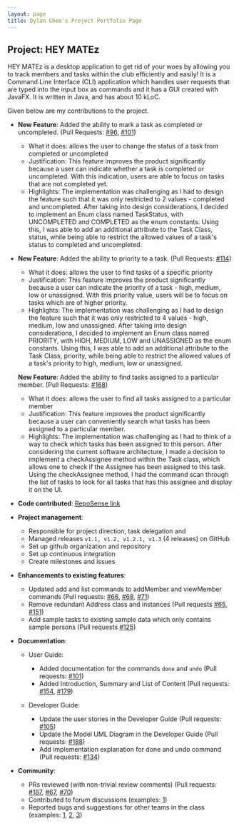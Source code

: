 ```yaml
---
layout: page
title: Dylan Ghee's Project Portfolio Page
---
```


## Project: HEY MATEz

HEY MATEz is a desktop application to get rid of your woes by allowing you to track members and tasks within the club efficiently and easily! 
It is a Command Line Interface (CLI) application which handles user requests that are typed into the input box as commands and 
it has a GUI created with JavaFX. It is written in Java, and has about 10 kLoC.

Given below are my contributions to the project.

* **New Feature**: Added the ability to mark a task as completed or uncompleted. (Pull Requests: [\#96](https://github.com/AY2021S2-CS2103T-W14-3/tp/pull/101), [\#101](https://github.com/AY2021S2-CS2103T-W14-3/tp/pull/101))
  * What it does: allows the user to change the status of a task from completed or uncompleted
  * Justification: This feature improves the product significantly because a user can indicate whether a task is completed or uncompleted. With this indication, users
  are able to focus on tasks that are not completed yet.  
  * Highlights: The implementation was challenging as I had to design the feature such that it was only restricted to 2 values - completed and uncompleted. After taking into design 
  considerations, I decided to implement an Enum class named TaskStatus, with UNCOMPLETED and COMPLETED as the enum constants. Using this, I was able to add an additional attribute
  to the Task Class, status, while being able to restrict the allowed values of a task's status to completed and uncompleted. 

* **New Feature**: Added the ability to priority to a task. (Pull Requests: [\#114](https://github.com/AY2021S2-CS2103T-W14-3/tp/pull/114))
  * What it does: allows the user to find tasks of a specific priority
  * Justification: This feature improves the product significantly because a user can indicate the priority of a task - high, medium, low or unassigned. With this priority value, users
  will be to focus on tasks which are of higher priority.
  * Highlights: The implementation was challenging as I had to design the feature such that it was only restricted to 4 values - high, medium, low and unassigned. After taking into design 
  considerations, I decided to implement an Enum class named PRIORITY, with HIGH, MEDIUM, LOW and UNASSIGNED as the enum constants. Using this, I was able to add an additional attribute
  to the Task Class, priority, while being able to restrict the allowed values of a task's priority to high, medium, low or unassigned.

  **New Feature**: Added the ability to find tasks assigned to a particular member. (Pull Requests: [\#168](https://github.com/AY2021S2-CS2103T-W14-3/tp/pull/168))
  * What it does: allows the user to find all tasks assigned to a particular member
  * Justification: This feature improves the product significantly because a user can conveniently search what tasks has been assigned to a particular member.
  * Highlights: The implementation was challenging as I had to think of a way to check which tasks has been assigned to this person. After considering the current software architecture,
  I made a decision to implement a checkAssignee method within the Task class, which allows one to check if the Assignee has been assigned to this task. Using the checkAssignee method, I had the command 
  scan through the list of tasks to look for all tasks that has this assignee and display it on the UI.


* **Code contributed**: [RepoSense link](https://nus-cs2103-ay2021s2.github.io/tp-dashboard/?search=&sort=groupTitle&sortWithin=title&since=&timeframe=commit&mergegroup=&groupSelect=groupByRepos&breakdown=false&tabOpen=true&tabType=zoom&zA=zatkiller&zR=AY2021S2-CS2103T-W14-3%2Ftp%5Bmaster%5D&zACS=233.65598705501617&zS=2021-02-19&zFS=&zU=2021-04-05&zMG=undefined&zFTF=commit&zFGS=groupByRepos&zFR=false)

* **Project management**:
  * Responsible for project direction, task delegation and
  * Managed releases `v1.1, v1.2, v1.2.1, v1.3` (4 releases) on GitHub
  * Set up github organization and repository
  * Set up continuous integration
  * Create milestones and issues

* **Enhancements to existing features**:
  * Updated add and list commands to addMember and viewMember commands (Pull requests: [\#66](https://github.com/AY2021S2-CS2103T-W14-3/tp/pull/66), [\#68](https://github.com/AY2021S2-CS2103T-W14-3/tp/pull/68), [\#71](https://github.com/AY2021S2-CS2103T-W14-3/tp/pull/71))
  * Remove redundant Address class and instances (Pull requests [\#65](https://github.com/AY2021S2-CS2103T-W14-3/tp/pull/65), [\#151](https://github.com/AY2021S2-CS2103T-W14-3/tp/pull/151))
  * Add sample tasks to existing sample data which only contains sample persons (Pull requests [\#125](https://github.com/AY2021S2-CS2103T-W14-3/tp/pull/125))

* **Documentation**:
  * User Guide:
    * Added documentation for the commands `done` and `undo` (Pull requests: [\#101](https://github.com/AY2021S2-CS2103T-W14-3/tp/pull/101))
    * Added Introduction, Summary and List of Content (Pull requests: [\#154](https://github.com/AY2021S2-CS2103T-W14-3/tp/pull/154), [\#179](https://github.com/AY2021S2-CS2103T-W14-3/tp/pull/179))

  * Developer Guide:
    * Update the user stories in the Developer Guide (Pull requests: [\#105](https://github.com/AY2021S2-CS2103T-W14-3/tp/pull/105))
    * Update the Model UML Diagram in the Developer Guide (Pull requests: [\#188](https://github.com/AY2021S2-CS2103T-W14-3/tp/pull/188))
    * Add implementation explanation for done and undo command (Pull requests: [\#134](https://github.com/AY2021S2-CS2103T-W14-3/tp/pull/134))

* **Community**:
  * PRs reviewed (with non-trivial review comments) (Pull requests: [\#187](https://github.com/AY2021S2-CS2103T-W14-3/tp/pull/187), [\#67](https://github.com/AY2021S2-CS2103T-W14-3/tp/pull/67), [\#70](https://github.com/AY2021S2-CS2103T-W14-3/tp/pull/70))
  * Contributed to forum discussions (examples: [1](https://github.com/nus-cs2103-AY2021S2/forum/issues/117))
  * Reported bugs and suggestions for other teams in the class (examples: [1](https://github.com/zatkiller/ped/issues/4), [2](https://github.com/zatkiller/ped/issues/2), [3](https://github.com/zatkiller/ped/issues/7))


